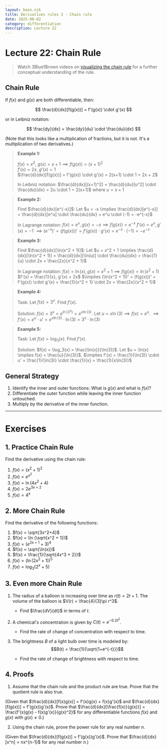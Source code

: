 ```yaml
---
layout: base.njk
title: Derivatives rules 3 - Chain rule
date: 2025-08-02
category: differentiation
description: Lecture 22
---
```


# Lecture 22: Chain Rule

> Watch 3Blue1Brown videos on [visualizing the chain rule](https://www.youtube.com/watch?v=YG15m2VwSjA&list=PLZHQObOWTQDMsr9K-rj53DwVRMYO3t5Yr&index=5) for a further conceptual understanding of the rule.

## Chain Rule

If $f(x)$ and $g(x)$ are both differentiable, then:

$$
\frac{d}{dx}[f(g(x))] = f'(g(x)) \cdot g'(x)
$$

or in Leibniz notation:

$$
\frac{dy}{dx} = \frac{dy}{du} \cdot \frac{du}{dx}
$$

(Note that this looks like a multiplication of fractions, but it is not. It's a multiplication of two derivatives.)

> **Example 1:**
>
> $f(x) = x^2$, $g(x) = x+1 \implies f(g(x)) = (x+1)^2$  
> $f'(x) = 2x$, $g'(x) = 1$  
> $\frac{d}{dx}[f(g(x))] = f'(g(x)) \cdot g'(x) = 2(x+1) \cdot 1 = 2x + 2$
> 
> In Leibniz notation:
> $\frac{d}{dx}[(x+1)^2] = \frac{d}{du}[u^2] \cdot \frac{du}{dx} = 2u \cdot 1 = 2(x+1)$ where $u = x+1$

> **Example 2:**
>
> Find $\frac{d}{dx}[e^{-x}]$:
> Let $u = -x \implies \frac{d}{dx}[e^{-x}] = \frac{d}{dx}[e^u] \cdot \frac{du}{dx} = e^u \cdot (-1) = -e^{-x}$
>
> In Lagrange notation:
> $f(x) = e^x, g(x) = -x \implies f(g(x)) = e^{-x}$
> $f'(x) = e^x, g'(x) = -1$
> $\implies (e^{-x})' = (f(g(x)))' = f'(g(x)) \cdot g'(x) = e^{-x} \cdot (-1) = -e^{-x}$

> **Example 3:**
>
> Find $\frac{d}{dx}[\ln(x^2 + 1)]$:
> Let $u = x^2 + 1 \implies \frac{d}{dx}[\ln(x^2 + 1)] = \frac{d}{dx}[\ln(u)] \cdot \frac{du}{dx} = \frac{1}{u} \cdot 2x = \frac{2x}{x^2 + 1}$
>
> In Lagrange notation:
> $f(x) = \ln(x), g(x) = x^2 + 1 \implies f(g(x)) = \ln(x^2 + 1)$
> $f'(x) = \frac{1}{x}, g'(x) = 2x$
> $\implies (\ln(x^2 + 1))' = (f(g(x)))' = f'(g(x)) \cdot g'(x) = \frac{1}{x^2 + 1} \cdot 2x = \frac{2x}{x^2 + 1}$

> **Example 4:**
>
> Task: Let $f(x) = 3^x$. Find $f'(x)$.
>
> Solution:
> $f(x) = 3^x = e^{\ln(3^x)} = e^{x\ln(3)}$. 
> Let $u = x\ln(3) \implies f(x) = e^u$.
> $\implies f'(x) = e^u \cdot u' = e^{x\ln(3)} \cdot \ln(3) = 3^x \cdot \ln(3)$

> **Example 5:**
>
> Task: Let $f(x) = \log_3(x)$. Find $f'(x)$.
>
> Solution:
> $f(x) = \log_3(x) = \frac{\ln(x)}{\ln(3)}$. 
> Let $u = \ln(x) \implies f(x) = \frac{u}{\ln(3)}$.
> $\implies f'(x) = \frac{1}{\ln(3)} \cdot u' = \frac{1}{\ln(3)} \cdot \frac{1}{x} = \frac{1}{x\ln(3)}$



## General Strategy

1. Identify the inner and outer functions: What is $g(x)$ and what is $f(x)$?
2. Differentiate the outer function while leaving the inner function untouched.
3. Multiply by the derivative of the inner function.

---

# Exercises

## 1. Practice Chain Rule

Find the derivative using the chain rule:

1. $f(x) = (x^2 + 1)^2$
2. $f(x) = e^{x^2}$
3. $f(x) = \ln(4x^2 + 4)$
4. $f(x) = 2e^{3x+2}$
5. $f(x) = 4^x$

## 2. More Chain Rule

Find the derivative of the following functions:

1. $f(x) = \sqrt{3x^2+4}$
2. $f(x) = \ln (\sqrt{x^2 + 1})$
3. $f(x) = (e^{2x+1}+3)^4$
4. $f(x) = \sqrt{\ln(x)}$
5. $f(x) = \frac{1}{\sqrt{4x^3 + 2}}$
6. $f(x) = (\ln(2x^2 + 1))^5$
7. $f(x) = \log_3(2^x + 5)$

## 3. Even more Chain Rule

1. The radius of a balloon is increasing over time as $r(t)=2t+1$. The volume of the balloon is $V(r) = \frac{4}{3}\pi r^3$.
   - Find $\frac{dV}{dt}$ in terms of $t$.

2. A chemical's concentration is given by $C(t) = e^{-0.2t^2}$. 
   - Find the rate of change of concentration with respect to time.
  
3. The brightness $B$ of a light bulb over time is modeled by:
   $$B(t) = \frac{1}{\sqrt{1+e^{-t}}}$$
   - Find the rate of change of brightness with respect to time.

## 4. Proofs

1. Assume that the chain rule and the product rule are true. Prove that the quotient rule is also true.

(Given that $\frac{d}{dx}[f(x)g(x)] = f'(x)g(x) + f(x)g'(x)$ and $\frac{d}{dx}[f(g(x))] = f'(g(x))g'(x)$. Prove that $\frac{d}{dx}[\frac{f(x)}{g(x)}] = \frac{f'(x)g(x) - f(x)g'(x)}{g(x)^2}$ for any differentiable functions $f(x)$ and $g(x)$ with $g(x) \neq 0$.)

2. Using the chain rule, prove the power rule for any real number $n$.

(Given that $\frac{d}{dx}[f(g(x))] = f'(g(x))g'(x)$. Prove that $\frac{d}{dx}[x^n] = nx^{n-1}$ for any real number $n$.)